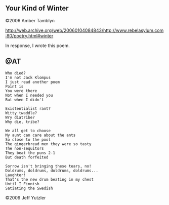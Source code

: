 ## Your Kind of Winter

©2006 Amber Tamblyn

http://web.archive.org/web/20060104084843/http://www.rebelasylum.com:80/poetry.html#winter

In response, I wrote this poem.

## @AT
    Who died?
    I'm not Jack Klompus
    I just read another poem
    Point is
    You were there
    Not when I needed you
    But when I didn't
    
    Existentialist rant?
    Witty twaddle?
    Wry diatribe?
    Why die, tribe?
    
    We all get to choose
    My aunt can care about the ants 
    So close to the pool
    The gingerbread men they were so tasty
    The non-sequitors
    They beat the puns 2-1
    But death forfeited
    
    Sorrow isn't bringing these tears, no!
    Doldrums, doldrums, doldrums, doldrums...
    Laughter! 
    That's the new drum beating in my chest
    Until I Finnish
    Satiating the Swedish

©2009 Jeff Yutzler
